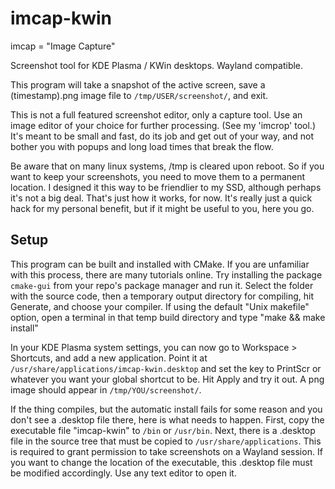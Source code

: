 # imcap-kwin
imcap = "Image Capture"

Screenshot tool for KDE Plasma / KWin desktops. Wayland compatible.


This program will take a snapshot of the active screen, save a (timestamp).png image file to `/tmp/USER/screenshot/`, and exit.


This is not a full featured screenshot editor, only a capture tool.
Use an image editor of your choice for further processing. (See my 'imcrop' tool.)
It's meant to be small and fast, do its job and get out of your way, and not bother you with popups and long load times that break the flow.


Be aware that on many linux systems, /tmp is cleared upon reboot. So if you want to keep your screenshots, you need to move them to a permanent location.
I designed it this way to be friendlier to my SSD, although perhaps it's not a big deal. That's just how it works, for now.
It's really just a quick hack for my personal benefit, but if it might be useful to you, here you go.


## Setup

This program can be built and installed with CMake. If you are unfamiliar with this process, there are many tutorials online. Try installing the package `cmake-gui` from your repo's package manager and run it. Select the folder with the source code, then a temporary output directory for compiling, hit Generate, and choose your compiler. If using the default "Unix makefile" option, open a terminal in that temp build directory and type "make && make install"


In your KDE Plasma system settings, you can now go to Workspace > Shortcuts, and add a new application. Point it at `/usr/share/applications/imcap-kwin.desktop` and set the key to PrintScr or whatever you want your global shortcut to be. Hit Apply and try it out. A png image should appear in `/tmp/YOU/screenshot/`.


If the thing compiles, but the automatic install fails for some reason and you don't see a .desktop file there, here is what needs to happen. First, copy the executable file "imcap-kwin" to `/bin` or `/usr/bin`. Next, there is a .desktop file in the source tree that must be copied to `/usr/share/applications`. This is required to grant permission to take screenshots on a Wayland session. If you want to change the location of the executable, this .desktop file must be modified accordingly. Use any text editor to open it.


